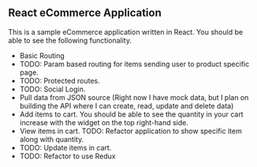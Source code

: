 ## React eCommerce Application

This is a sample eCommerce application written in React. You should be able to see the following functionality.

- Basic Routing
- TODO: Param based routing for items sending user to product specific page.
- TODO: Protected routes.
- TODO: Social Login.
- Pull data from JSON source (Right now I have mock data, but I plan on building the API where I can create, read, update and delete data)
- Add items to cart. You should be able to see the quantity in your cart increase with the widget on the top right-hand side.
- View items in cart. TODO: Refactor application to show specific item along with quantity. 
- TODO: Update items in cart.
- TODO: Refactor to use Redux